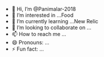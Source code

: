 - 👋 Hi, I’m @Panimalar-2018
- 👀 I’m interested in ...Food
- 🌱 I’m currently learning ...New Relic
- 💞️ I’m looking to collaborate on ...
- 📫 How to reach me ...
- 😄 Pronouns: ...
- ⚡ Fun fact: ...

<!---
Panimalar-2018/Panimalar-2018 is a ✨ special ✨ repository because its `README.md` (this file) appears on your GitHub profile.
You can click the Preview link to take a look at your changes.
--->
